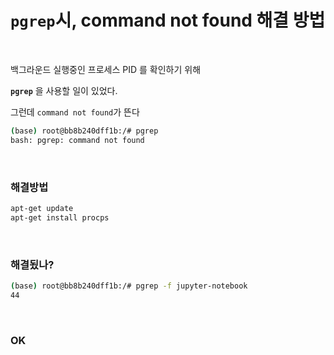 
# `pgrep`시, command not found 해결 방법

&nbsp;

백그라운드 실행중인 프로세스 PID 를 확인하기 위해

**`pgrep`** 을 사용할 일이 있었다.

그런데 `command not found`가 뜬다

```bash
(base) root@bb8b240dff1b:/# pgrep
bash: pgrep: command not found
```

&nbsp;

### 해결방법

```bash
apt-get update
apt-get install procps
```

&nbsp;

### 해결됬나?

```bash
(base) root@bb8b240dff1b:/# pgrep -f jupyter-notebook
44
```

&nbsp;

### OK
